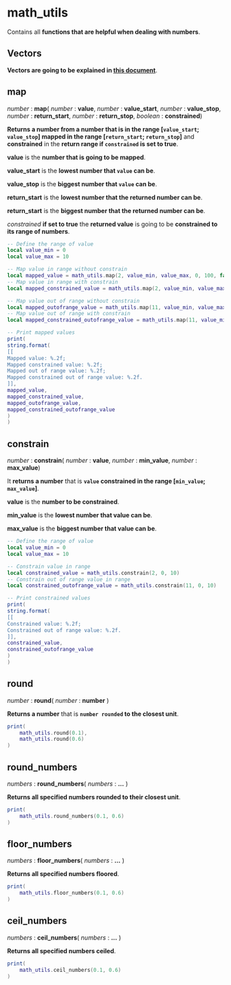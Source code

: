 
# math_utils

Contains all **functions that are helpful when dealing with numbers**.

## Vectors

**Vectors are going to be explained in [this document](./Vectors.md)**.

## map

*number* : **map**( *number* : **value**, *number* : **value_start**, *number* : **value_stop**, *number* : **return_start**, *number* : **return_stop**, *boolean* : **constrained**)

**Returns a number from a number that is in the range [`value_start`; `value_stop`] mapped in the range [`return_start`; `return_stop`]** and **constrained** in the **return range if `constrained` is set to true**.

**value** is the **number that is going to be mapped**.

**value_start** is the **lowest number that `value` can be**.

**value_stop** is the **biggest number that `value` can be**.

**return_start** is the **lowest number that the returned number can be**.

**return_start** is the **biggest number that the returned number can be**.

*constrained* **if set to true** the **returned value** is going to be **constrained to its range of numbers**.

```lua
-- Define the range of value
local value_min = 0
local value_max = 10

-- Map value in range without constrain
local mapped_value = math_utils.map(2, value_min, value_max, 0, 100, false)
-- Map value in range with constrain
local mapped_constrained_value = math_utils.map(2, value_min, value_max, 0, 100, true)

-- Map value out of range without constrain
local mapped_outofrange_value = math_utils.map(11, value_min, value_max, 0, 100, false)
-- Map value out of range with constrain
local mapped_constrained_outofrange_value = math_utils.map(11, value_min, value_max, 0, 100, true)

-- Print mapped values
print(
string.format(
[[
Mapped value: %.2f;
Mapped constrained value: %.2f;
Mapped out of range value: %.2f;
Mapped constrained out of range value: %.2f.
]],
mapped_value,
mapped_constrained_value,
mapped_outofrange_value,
mapped_constrained_outofrange_value
)
)
```

## constrain

*number* : **constrain**( *number* : **value**, *number* : **min_value**, *number* : **max_value**)

It **returns a number** that is **`value` constrained in the range [`min_value`; `max_value`]**.

**value** is the **number to be constrained**.

**min_value** is the **lowest number that value can be**.

**max_value** is the **biggest number that value can be**.

```lua
-- Define the range of value
local value_min = 0
local value_max = 10

-- Constrain value in range
local constrained_value = math_utils.constrain(2, 0, 10)
-- Constrain out of range value in range
local constrained_outofrange_value = math_utils.constrain(11, 0, 10)

-- Print constrained values
print(
string.format(
[[
Constrained value: %.2f;
Constrained out of range value: %.2f.
]],
constrained_value,
constrained_outofrange_value
)
)
```

## round

*number* : **round**( *number* : **number** )

**Returns a number** that is **`number rounded` to the closest unit**.

```lua
print(
    math_utils.round(0.1),
    math_utils.round(0.6)
)
```

## round_numbers

*numbers* : **round_numbers**( *numbers* : **...** )

**Returns all specified numbers rounded to their closest unit**.

```lua
print(
    math_utils.round_numbers(0.1, 0.6)
)
```

## floor_numbers

*numbers* : **floor_numbers**( *numbers* : **...** )

**Returns all specified numbers floored**.

```lua
print(
    math_utils.floor_numbers(0.1, 0.6)
)
```

## ceil_numbers

*numbers* : **ceil_numbers**( *numbers* : **...** )

**Returns all specified numbers ceiled**.

```lua
print(
    math_utils.ceil_numbers(0.1, 0.6)
)
```
